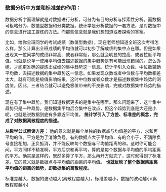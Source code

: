 ### 数据分析中方差和标准差的作用：
数据分析字面理解就是对数据进行分析，可分为有目的分析与探索性分析。而数据可粗略分为，数值型数据和分类数据。统计学是分析数据的一套方法，是对数据中的信息进行加工提炼的方法。而那些信息就是我们想知道或者探索的答案。

比如，给你全班同学的考试成绩（数值型数据），现在老师想知道全班这次考得怎么样。那么计算出全班成绩的平均值就可以初步了解成绩的集中点在哪。但是如果出现某一位同学的成绩非常高、或者非常低，那么就会明显的拉高、或者拉低平均值。也就是说单一使用平均值去描述数据的集中趋势是有可能出现错误的。怎么办呢，才能更准确的提炼出成绩的集中趋势这一信息。统计学引入众数、中位数辅助平均数，去描述数据的集中趋势这一信息。如果发现众数或者中位数与平均数相差太大，就有可能是极值影响结果，这时中位数或者众数才是描述数据集中趋势的测度值。因此，三者结合就可以避免极值带来的不良影响，完成对数据集中趋势的描述。

现在有了集中趋势，我们知道数据更多的是集中在哪里。那么问题来了，这个集中趋势只是一种趋势，是数据集平均后会集中在改点，但这个趋势到底是大还是小呢，也就是说数据到底有多靠近平均值。 __统计学引入了方差、标准差的概念，完成了对数据离散程度的描述。__ 

__从数学公式解读方差：__ 他的意义就是每个单独的数据点与均值差的平方，求和再平均的值。平方是为了消除负号，有的数据点大于平均值、有的会小于，不消除负号直接相加，正负抵消，并不能反映每个数据与平均值距离的和。这时你可能会问，平方同样不精准啊，平方后求和再平均，算的是每个数据与平均值的平均距离的平方。确实是这样的，既然多算了平方，那么再开方就完了，这时就得到了标准差。它的意义就是数据点与平均值的距离的平均值。 __也就反映了整个数据集距离平均值的距离的趋势，即数据集的离散程度。__


标准差越大，数据的波动越大(离散程度越大)，标准差越小，数据的波动越小(离散程度越小)
